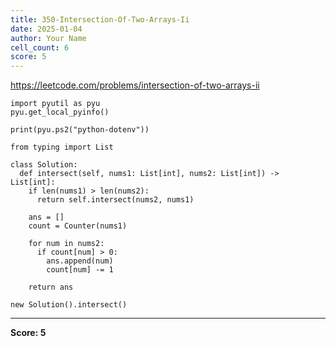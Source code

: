 ```yaml
---
title: 350-Intersection-Of-Two-Arrays-Ii
date: 2025-01-04
author: Your Name
cell_count: 6
score: 5
---
```


https://leetcode.com/problems/intersection-of-two-arrays-ii


```
import pyutil as pyu
pyu.get_local_pyinfo()
```


```
print(pyu.ps2("python-dotenv"))
```


```
from typing import List
```


```
class Solution:
  def intersect(self, nums1: List[int], nums2: List[int]) -> List[int]:
    if len(nums1) > len(nums2):
      return self.intersect(nums2, nums1)

    ans = []
    count = Counter(nums1)

    for num in nums2:
      if count[num] > 0:
        ans.append(num)
        count[num] -= 1

    return ans
```


```
new Solution().intersect()
```


---
**Score: 5**